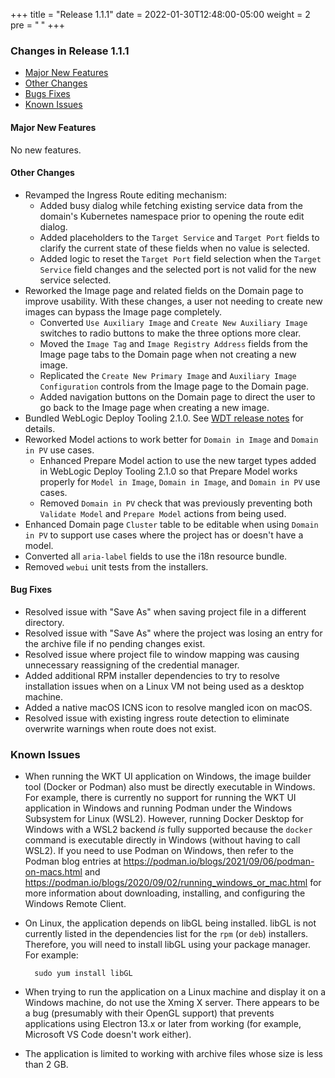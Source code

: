 +++
title = "Release 1.1.1"
date = 2022-01-30T12:48:00-05:00
weight = 2
pre = "<b> </b>"
+++

### Changes in Release 1.1.1
- [Major New Features](#major-new-features)
- [Other Changes](#other-changes)
- [Bugs Fixes](#bug-fixes)
- [Known Issues](#known-issues)

#### Major New Features
No new features.

#### Other Changes
- Revamped the Ingress Route editing mechanism:
  - Added busy dialog while fetching existing service data from the domain's Kubernetes namespace prior to opening the route edit dialog.
  - Added placeholders to the `Target Service` and `Target Port` fields to clarify the current state of these fields when no value is selected.
  - Added logic to reset the `Target Port` field selection when the `Target Service` field changes and the selected port is not valid for the new service selected.
- Reworked the Image page and related fields on the Domain page to improve usability.  With these changes, a user not needing to create new images can bypass the Image page completely.
  - Converted `Use Auxiliary Image` and `Create New Auxiliary Image` switches to radio buttons to make the three options more clear.
  - Moved the `Image Tag` and `Image Registry Address` fields from the Image page tabs to the Domain page when not creating a new image.
  - Replicated the `Create New Primary Image` and `Auxiliary Image Configuration` controls from the Image page to the Domain page.
  - Added navigation buttons on the Domain page to direct the user to go back to the Image page when creating a new image.
- Bundled WebLogic Deploy Tooling 2.1.0. See [WDT release notes](https://github.com/oracle/weblogic-deploy-tooling/releases/tag/release-2.1.0) for details.
- Reworked Model actions to work better for `Domain in Image` and `Domain in PV` use cases.
  - Enhanced Prepare Model action to use the new target types added in WebLogic Deploy Tooling 2.1.0 so that Prepare Model works properly for `Model in Image`, `Domain in Image`, and `Domain in PV` use cases.
  - Removed `Domain in PV` check that was previously preventing both `Validate Model` and `Prepare Model` actions from being used.
- Enhanced Domain page `Cluster` table to be editable when using `Domain in PV` to support use cases where the project has or doesn't have a model.
- Converted all `aria-label` fields to use the i18n resource bundle.
- Removed `webui` unit tests from the installers.

#### Bug Fixes
- Resolved issue with "Save As" when saving project file in a different directory.
- Resolved issue with "Save As" where the project was losing an entry for the archive file if no pending changes exist.
- Resolved issue where project file to window mapping was causing unnecessary reassigning of the credential manager.
- Added additional RPM installer dependencies to try to resolve installation issues when on a Linux VM not being used as a desktop machine.
- Added a native macOS ICNS icon to resolve mangled icon on macOS.
- Resolved issue with existing ingress route detection to eliminate overwrite warnings when route does not exist.

### Known Issues

- When running the WKT UI application on Windows, the image builder tool (Docker or Podman) also must be directly
  executable in Windows.  For example, there is currently no support for running the WKT UI application in Windows and
  running Podman under the Windows Subsystem for Linux (WSL2).  However, running Docker Desktop for Windows with a WSL2
  backend _is_ fully supported because the `docker` command is executable directly in Windows (without having to call
  WSL2). If you need to use Podman on Windows, then refer to the Podman blog entries at
  https://podman.io/blogs/2021/09/06/podman-on-macs.html and https://podman.io/blogs/2020/09/02/running_windows_or_mac.html
  for more information about downloading, installing, and configuring the Windows Remote Client.

- On Linux, the application depends on libGL being installed.  libGL is not currently listed in the dependencies list
  for the `rpm` (or `deb`) installers.  Therefore, you will need to install libGL using your package manager.
  For example:
  ```
    sudo yum install libGL
  ```

- When trying to run the application on a Linux machine and display it on a Windows machine, do not use the Xming X
  server.  There appears to be a bug (presumably with their OpenGL support) that prevents applications using Electron
  13.x or later from working (for example, Microsoft VS Code doesn't work either).

- The application is limited to working with archive files whose size is less than 2 GB.
